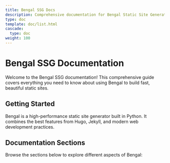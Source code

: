 ```yaml
---
title: Bengal SSG Docs
description: Comprehensive documentation for Bengal Static Site Generator
type: doc
template: doc/list.html
cascade:
  type: doc
weight: 100
---
```


# Bengal SSG Documentation

Welcome to the Bengal SSG documentation! This comprehensive guide covers everything you need to know about using Bengal to build fast, beautiful static sites.

## Getting Started

Bengal is a high-performance static site generator built in Python. It combines the best features from Hugo, Jekyll, and modern web development practices.

## Documentation Sections

Browse the sections below to explore different aspects of Bengal: